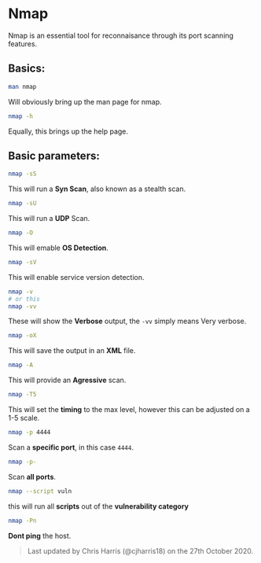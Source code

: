 # Nmap

Nmap is an essential tool for reconnaisance through its port scanning features.

## Basics:
```bash
man nmap
```
Will obviously bring up the man page for nmap.
<br>

```bash
nmap -h
```
Equally, this brings up the help page.

## Basic parameters:
```bash
nmap -sS
```
This will run a **Syn Scan**, also known as a stealth scan.
<br>

```bash
nmap -sU
```
This will run a **UDP** Scan.
<br>

```bash
nmap -O
```
This will emable **OS Detection**.
<br>

```bash
nmap -sV
```
This will enable service version detection.
<br>

```bash
nmap -v
# or this
nmap -vv
```
These will show the **Verbose** output, the `-vv` simply means Very verbose.
<br>

```bash
nmap -oX
```
This will save the output in an **XML** file.
<br>

```bash
nmap -A
```
This will provide an **Agressive** scan.
<br>

```bash
nmap -T5
```
This will set the **timing** to the max level, however this can be adjusted on a 1-5 scale.
<br>

```bash
nmap -p 4444
```
Scan a **specific port**, in this case `4444`.
<br>

```bash
nmap -p-
```
Scan **all ports**.
<br>

```bash
nmap --script vuln
```
this will run all **scripts** out of the **vulnerability category**
<br>

```bash
nmap -Pn
```
**Dont ping** the host.
<br>

> Last updated by Chris Harris (@cjharris18) on the 27th October 2020.

